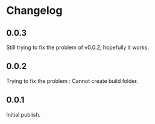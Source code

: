 # Changelog

## 0.0.3
Still trying to fix the problem of v0.0.2, hopefully it works.

## 0.0.2
Trying to fix the problem : Cannot create build folder.

## 0.0.1
Initial publish.
